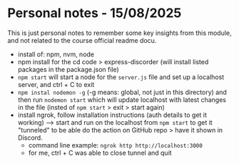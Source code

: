 # Personal notes - 15/08/2025

This is just personal notes to remember some key insights from this module, and not related to the course official readme docu.

- install of: npm, nvm, node
- npm install for the cd code > express-discorder (will install listed packages in the package.json file)
- `npm start` will start a node for the `server.js` file and set up a localhost server, and ctrl + C to exit
- `npm instal nodemon -g` (-g means: global, not just in this directory) and then run `nodemon start` which will update localhost with latest changes in the file (insted of `npm start` > exit > start again)
- install ngrok, follow installation instructions (auth details to get it working) --> start and run on the localhost from `npm start` to get it "tunneled" to be able do the action on GitHub repo > have it shown in Discord. 
    - command line example: `ngrok http http://localhost:3000`
    - for me, ctrl + C was able to close tunnel and quit